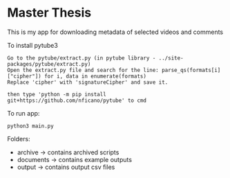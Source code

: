 # Master Thesis

This is my app for downloading metadata of selected videos and comments

To install pytube3
    
    Go to the pytube/extract.py (in pytube library - ../site-packages/pytube/extract.py)
    Open the extract.py file and search for the line: parse_qs(formats[i]["cipher"]) for i, data in enumerate(formats)
    Replace 'cipher' with 'signatureCipher' and save it.
    
    then type 'python -m pip install git+https://github.com/nficano/pytube' to cmd

To run app:

    python3 main.py


Folders:

- archive -> contains archived scripts
- documents -> contains example outputs
- output -> contains output csv files